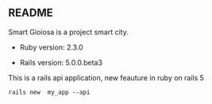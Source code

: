 ## README

Smart Gioiosa is a project smart city.

* Ruby version: 2.3.0

* Rails version: 5.0.0.beta3

This is a rails api application, new feauture in ruby on rails 5 

```console
rails new  my_app --api
```


